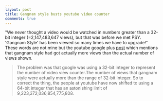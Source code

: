 ```yaml
---
layout: post
title: Gangnam style busts youtube video counter
comments: true
---
```

 "We never thought a video would be
  watched in numbers greater than a
  32-bit integer (=2,147,483,647 views), but
  that was before we met PSY. 'Gangnam Style'
  has been viewed so many times we have to
  upgrade!"
 These words are not mine but the youtube google plus [post](https://plus.google.com/+youtube/posts/BUXfdWqu86Q)
 which mentions that gangnam style had got actually more views than the actual number of views shown.
 
 > The problem was that google was using
  a 32-bit integer to represent the number
  of video view counter.The number of views
  that gangnam style were actually more
  than the range of 32-bit integer. So to
  correct the thing, the people at youtube have now shifted to using a 64-bit integer
  that has an astonishing limit of 9,223,372,036,854,775,808.
